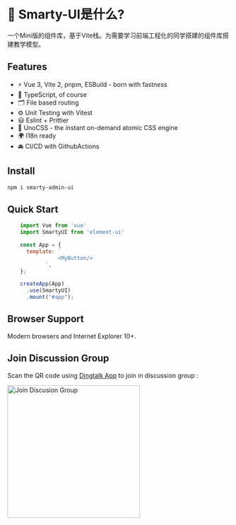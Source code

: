 # 🔨 Smarty-UI是什么?

一个Mini版的组件库，基于Vite栈。为需要学习前端工程化的同学搭建的组件库搭建教学模型。

## Features

* ⚡️ Vue 3, Vite 2, pnpm, ESBuild - born with fastness
* 🦾 TypeScript, of course
* 🗂 File based routing
* ⚙️ Unit Testing with Vitest
* 😃 Eslint + Prittier
* 🎨 UnoCSS - the instant on-demand atomic CSS engine
* 🌍 I18n ready
* 🚘 CI/CD with GithubActions

## Install

```bash
npm i smarty-admin-ui
```

## Quick Start

```js
    import Vue from 'vue'
    import SmartyUI from 'element-ui'

    const App = {
      template: `
                <MyButton/>
            `,
    };

    createApp(App)
      .use(SmartyUI)
      .mount("#app");
```

## Browser Support

Modern browsers and Internet Explorer 10+.

## Join Discussion Group

Scan the QR code using [Dingtalk App](https://www.dingtalk.com/) to join in discussion group :

<img alt="Join Discusion Group" src="https://github.com/smarty-team/smarty-admin/blob/main/assets/dingding.jpeg" width="300">
